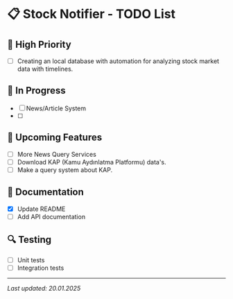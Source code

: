 # 📋 Stock Notifier - TODO List

## 🚀 High Priority
- [ ] Creating an local database with automation for
 analyzing stock market data with timelines.

## 🔄 In Progress
- [ ] News/Article System
- [ ]

## 📆 Upcoming Features
- [ ] More News Query Services
- [ ] Download KAP (Kamu Aydınlatma Platformu) data's.
- [ ] Make a query system about KAP.

## 📝 Documentation
- [X] Update README
- [ ] Add API documentation

## 🔍 Testing
- [ ] Unit tests
- [ ] Integration tests

---
*Last updated: 20.01.2025*
